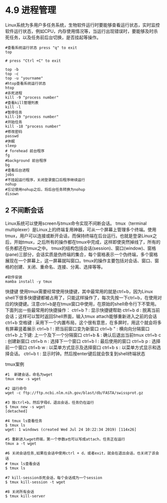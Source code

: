 # 4.9 进程管理

Linux系统为多用户多任务系统，生物软件运行时要能够查看运行状态，实时监控软件运行状态，例如CPU，内存使用情况等，当运行出现错误时，要能够及时杀死任务，以及任务前后台切换，是否挂起等操作。

```shell
#查看系统运行状态 press "q" to exit   
top 

# press "Ctrl +C" to exit 

top -b    
top -c   
top -u "yourname"
#htop查看系统运行状态     
htop
#杀死进程  
kill -9 "process number"
#查看kill管理列表
kill -l
#暂停任务
kill-19 "process number"
#开始任务
kill -18 "process number"
#修改密码   
passwd
#休眠
sleep
# forehead 前台程序
fg
#background 前台程序   
bg
#查看后台进程  
jobs
#不挂起运行程序，关闭登录窗口后程序继续运行  
nohup
#忘记使用nohup之后，将后台任务转换为nohup
disown 
```
## 2 不间断会话
Linux系统可以使用screen与tmux命令实现不间断会话。
tmux（terminal multiplexer）是Linux上的终端复用神器，可从一个屏幕上管理多个终端。使用tmux，用户可以连接或断开会话，而保持终端在后台运行。也就是登录Linux之后，开始tmux，之后所有的操作都在tmux中完成，这样即使突然掉线了，所有的任务都还在tmux之中。
tmux的结构包括会话(session)、窗口(window)、窗格(pane)三部分，会话实质是伪终端的集合，每个窗格表示一个伪终端，多个窗格展现在一个屏幕上，这一屏幕就叫窗口。tmux的操作主要包括对会话、窗口、窗格的创建、关闭、重命名、连接、分离、选择等等。

```shell
#软件安装
mamba install -y tmux
```

快捷键
使用tmux需要经常使用快捷键，其中最常用的就是ctrl+b，因为Linux shell下很多快捷键都被占用了，只能这样操作了，每次先按一下ctrl+b，在使用对应的快捷键。注意ctrl+b是在tmux窗口中使用，在原始的shell命令行下不管用。下面列出一些最常用的快捷操作：
ctrl+b ?  :         显示快捷键帮助
ctrl+b d   :        脱离当前会话；这样可以暂时返回Shell界面，输入tmux attach能够重新进入之前的会话
ctrl+b 空格键 :     采用下一个内置布局，这个很有意思，在多屏时，用这个就会将多有屏幕竖着展示
ctrl+b !    :        把当前窗口变为新窗口
ctrl+b "    :       横向向分隔窗口
ctrl+b 上下键:      上一个及下一个分隔窗口
ctrl+b &  :         确认后退出当前tmux
ctrl+b c     :      创建新窗口
ctrl+b n     :      选择下一个窗口
ctrl+b l     :      最后使用的窗口
ctrl+b p     :      选择前一个窗口
ctrl+b w     :      以菜单方式显示及选择窗口
ctrl+b s      :     以菜单方式显示和选择会话。
ctrl+b t      :     显示时钟。然后按enter键后就会恢复到shell终端状态

tmux案例

```shell
#1  新建会话，命名为wget
tmux new -s wget

#2 运行命令
wget -c ftp://ftp.ncbi.nlm.nih.gov/blast/db/FASTA/swissprot.gz

#3 按ctrl+b，然后字母d，退出会话，任务仍在运行
$ tmux new -s wget
[detached]

#4 tmux ls查看任务
$ tmux ls
wget: 1 windows (created Wed Jul 24 10:22:34 2019) [114x26]

#5 重新进入wget终端，第一个参数a也可以写成attach，任务正在运行
tmux a -t wget

#6 关闭会话任务,如果在会话中使用ctrl + d，或者exit，就会在退出会话，也关闭了该会话
# tmux ls查看会话
$ tmux ls

#7 kill-session杀死会话，每个会话成为一个session
$ tmux kill-session -t wget

#8 关闭所有会话
$ tmux kill-server
```